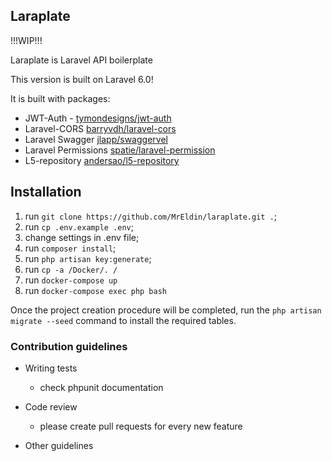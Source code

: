 ## Laraplate

!!!WIP!!!

Laraplate is Laravel API boilerplate

This version is built on Laravel 6.0!

It is built with packages:

* JWT-Auth - [tymondesigns/jwt-auth](https://github.com/tymondesigns/jwt-auth)
* Laravel-CORS [barryvdh/laravel-cors](http://github.com/barryvdh/laravel-cors)
* Laravel Swagger [jlapp/swaggervel](https://github.com/slampenny/Swaggervel)
* Laravel Permissions [spatie/laravel-permission](https://github.com/spatie/laravel-permission)
* L5-repository [andersao/l5-repository](https://github.com/andersao/l5-repository)

## Installation

1. run `git clone https://github.com/MrEldin/laraplate.git .`;
2. run `cp .env.example .env`;
3. change settings in .env file;
4. run `composer install`;
5. run `php artisan key:generate`;
6. run `cp -a /Docker/. /`
7. run `docker-compose up`
8. run `docker-compose exec php bash`

Once the project creation procedure will be completed, 
run the `php artisan migrate --seed` command 
to install the required tables.
    
### Contribution guidelines ###

* Writing tests
    * check phpunit documentation

* Code review
    * please create pull requests for every new feature

* Other guidelines
